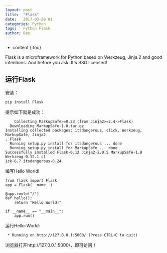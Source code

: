 ```yaml
---
layout: post
title:  "Flask"
date:   2017-03-29 01
categories: Python
tags:   Python Flask
author: Dex
---
```


* content
{:toc}


Flask is a microframework for Python based on Werkzeug, Jinja 2 and good intentions. And before you ask: It's BSD licensed!







## 运行Flask ##

安装：

	pip install Flask

提示如下就是成功：

		Collecting MarkupSafe>=0.23 (from Jinja2>=2.4->Flask)
	  Downloading MarkupSafe-1.0.tar.gz
	Installing collected packages: itsdangerous, click, Werkzeug, MarkupSafe, Jinja2
	, Flask
	  Running setup.py install for itsdangerous ... done
	  Running setup.py install for MarkupSafe ... done
	Successfully installed Flask-0.12 Jinja2-2.9.5 MarkupSafe-1.0 Werkzeug-0.12.1 cl
	ick-6.7 itsdangerous-0.24

编写Hello World!

	from flask import Flask
	app = Flask(__name__)
	
	@app.route("/")
	def hello():
	    return "Hello World!"
	
	if __name__ == "__main__":
	    app.run()

运行Hello-World:

	 * Running on http://127.0.0.1:5000/ (Press CTRL+C to quit)

浏览器打开http://127.0.0.1:5000/，即可访问！



